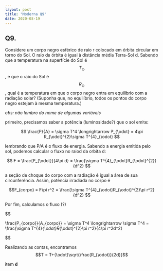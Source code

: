 ```yaml
---
layout: post
title: "Moderna Q9"
date: 2020-08-19
---
```


## Q9.

Considere um corpo negro esférico de raio r colocado em órbita circular em torno do Sol. O raio da órbita é igual à distância média Terra-Sol d. Sabendo que a temperatura na superfície do Sol é $$T_{\odot}$$, e que o raio do Sol é $$R_{\odot}$$, qual é a temperatura em que o corpo negro entra em equilíbrio com a radiação solar? (Suponha que, no equilíbrio, todos os pontos do corpo negro estejam à mesma temperatura.)

*obs: não lembro do nome de algumas variáveis*

primeiro, precisamos saber a potência (luminosidade?) que o sol emite:

$$
\frac{P}{A} = \sigma T^4 \longrightarrow P_{\odot} = 4\pi R_{\odot}^{2}\sigma T^{4}_{\odot}
$$

lembrando que P/A é o fluxo de energia. Sabendo a energia emitida pelo sol, podemos calcular o fluxo no raiod da orbita d:

$$
F = \frac{P_{\odot}}{4\pi d} = \frac{\sigma T^{4}_{\odot}R_{\odot}^{2}}{d^2}
$$

a seção de choque do corpo com a radiação é igual a área de sua circunferência. Assim, potência irradiada no corpo é 

$$F_{corpo} = F\pi r^2 = \frac{\sigma T^{4}_{\odot}R_{\odot}^{2}\pi r^2}{d^2} $$

Por fim, calculamos o fluxo (?)

$$

\frac{P_{corpo}}{A_{corpo}} = \sigma T^4 \longrightarrow \sigma T^4 = \frac{\sigma T^{4}_{\odot}R_{\odot}^{2}\pi r^2}{4\pi r^2d^2}

$$

Realizando as contas, encontramos $$T = T+{\odot}\sqrt{\frac{R_{\odot}}{2d}}$$

item **d**




